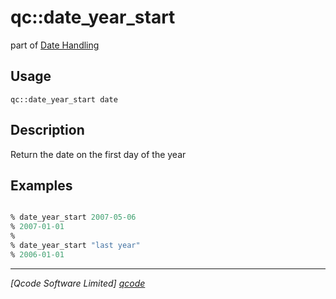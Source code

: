 qc::date_year_start
===================

part of [Date Handling](../date.md)

Usage
-----
`qc::date_year_start date`

Description
-----------
Return the date on the first day of the year

Examples
--------
```tcl

% date_year_start 2007-05-06
% 2007-01-01
%
% date_year_start "last year"
% 2006-01-01

```

----------------------------------
*[Qcode Software Limited] [qcode]*

[qcode]: http://www.qcode.co.uk "Qcode Software"